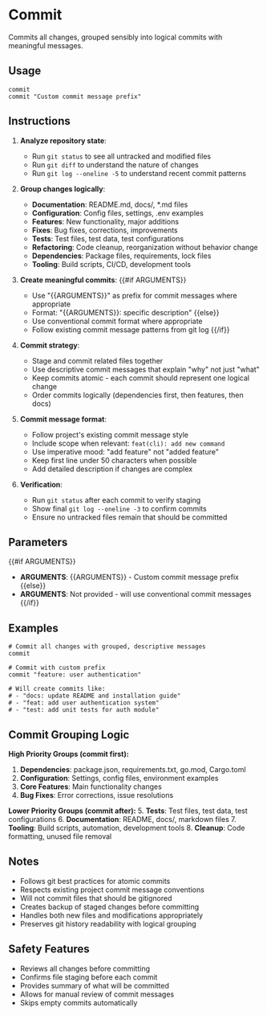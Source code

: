 # Commit

Commits all changes, grouped sensibly into logical commits with meaningful messages.

## Usage
```
commit
commit "Custom commit message prefix"
```

## Instructions

1. **Analyze repository state**:
   - Run `git status` to see all untracked and modified files
   - Run `git diff` to understand the nature of changes
   - Run `git log --oneline -5` to understand recent commit patterns

2. **Group changes logically**:
   - **Documentation**: README.md, docs/, *.md files
   - **Configuration**: Config files, settings, .env examples
   - **Features**: New functionality, major additions
   - **Fixes**: Bug fixes, corrections, improvements
   - **Tests**: Test files, test data, test configurations
   - **Refactoring**: Code cleanup, reorganization without behavior change
   - **Dependencies**: Package files, requirements, lock files
   - **Tooling**: Build scripts, CI/CD, development tools

3. **Create meaningful commits**:
   {{#if ARGUMENTS}}
   - Use "{{ARGUMENTS}}" as prefix for commit messages where appropriate
   - Format: "{{ARGUMENTS}}: specific description"
   {{else}}
   - Use conventional commit format where appropriate
   - Follow existing commit message patterns from git log
   {{/if}}

4. **Commit strategy**:
   - Stage and commit related files together
   - Use descriptive commit messages that explain "why" not just "what"
   - Keep commits atomic - each commit should represent one logical change
   - Order commits logically (dependencies first, then features, then docs)

5. **Commit message format**:
   - Follow project's existing commit message style
   - Include scope when relevant: `feat(cli): add new command`
   - Use imperative mood: "add feature" not "added feature"
   - Keep first line under 50 characters when possible
   - Add detailed description if changes are complex

6. **Verification**:
   - Run `git status` after each commit to verify staging
   - Show final `git log --oneline -3` to confirm commits
   - Ensure no untracked files remain that should be committed

## Parameters

{{#if ARGUMENTS}}
- **ARGUMENTS**: {{ARGUMENTS}} - Custom commit message prefix
{{else}}
- **ARGUMENTS**: Not provided - will use conventional commit messages
{{/if}}

## Examples

```
# Commit all changes with grouped, descriptive messages
commit

# Commit with custom prefix
commit "feature: user authentication"

# Will create commits like:
# - "docs: update README and installation guide"
# - "feat: add user authentication system"
# - "test: add unit tests for auth module"
```

## Commit Grouping Logic

**High Priority Groups (commit first):**
1. **Dependencies**: package.json, requirements.txt, go.mod, Cargo.toml
2. **Configuration**: Settings, config files, environment examples
3. **Core Features**: Main functionality changes
4. **Bug Fixes**: Error corrections, issue resolutions

**Lower Priority Groups (commit after):**
5. **Tests**: Test files, test data, test configurations
6. **Documentation**: README, docs/, markdown files
7. **Tooling**: Build scripts, automation, development tools
8. **Cleanup**: Code formatting, unused file removal

## Notes

- Follows git best practices for atomic commits
- Respects existing project commit message conventions
- Will not commit files that should be gitignored
- Creates backup of staged changes before committing
- Handles both new files and modifications appropriately
- Preserves git history readability with logical grouping

## Safety Features

- Reviews all changes before committing
- Confirms file staging before each commit
- Provides summary of what will be committed
- Allows for manual review of commit messages
- Skips empty commits automatically